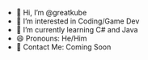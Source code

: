 - 👋 Hi, I’m @greatkube
- 👀 I’m interested in Coding/Game Dev
- 🌱 I’m currently learning C# and Java
- 😄 Pronouns: He/Him
- 📱 Contact Me: Coming Soon

<!---
--->
